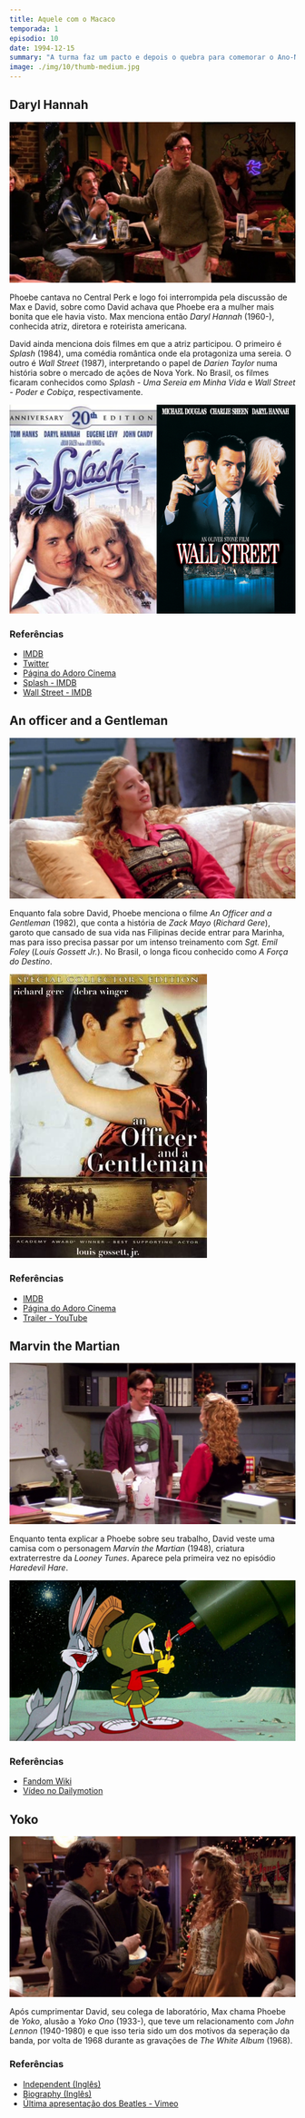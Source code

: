 ```yaml
---
title: Aquele com o Macaco
temporada: 1
episodio: 10
date: 1994-12-15
summary: "A turma faz um pacto e depois o quebra para comemorar o Ano-Novo sem os namorados. O solitário Ross ganha um colega de quarto: um macaco chamado Marcel."
image: ./img/10/thumb-medium.jpg
---
```


## Daryl Hannah

![Daryl Hannah](./img/10/daryl-hannah.png)

<cena>
  <david
    original="- I was just saying to my friend, you were the most beautiful woman I'd ever seen. And you said Daryl Hannah..."
    traducao="- Estava dizendo que acho você a mulher mais linda que já vi. Ele disse que achava Daryl Hannah..."
  />
  <max
    original="- Daryl Hannah."
    traducao="- Daryl Hannah."
  />
</cena>

Phoebe cantava no Central Perk e logo foi interrompida pela discussão de Max e
David, sobre como David achava que Phoebe era a mulher mais bonita que ele havia
visto. Max menciona então *Daryl Hannah* (1960-), conhecida atriz, diretora e
roteirista americana.

David ainda menciona dois filmes em que a atriz participou. O primeiro é *Splash*
(1984), uma comédia romântica onde ela protagoniza uma sereia. O outro é
*Wall Street* (1987), interpretando o papel de *Darien Taylor* numa história
sobre o mercado de ações de Nova York. No Brasil, os filmes ficaram conhecidos
como *Splash - Uma Sereia em Minha Vida* e *Wall Street - Poder e Cobiça*,
respectivamente.

![Splash e Wall Street - Posters](./img/10/splash-wall-street-posters.jpg)

### Referências

- [IMDB](https://www.imdb.com/name/nm0000435/?ref_=tt_ov_st_sm)
- [Twitter](https://twitter.com/dhlovelife)
- [Página do Adoro Cinema](http://www.adorocinema.com/personalidades/personalidade-8093/)
- [Splash - IMDB](https://www.imdb.com/title/tt0088161/?ref_=nv_sr_srsg_0)
- [Wall Street - IMDB](https://www.imdb.com/title/tt0094291/?ref_=tt_ch)

## An officer and a Gentleman

![An officer and a Gentleman](./img/10/an-officer-and-a-gentleman.png)

<cena>
  <phoebe
    original="- Did you ever see An Officer and a Gentleman?"
    traducao="- Viu A Força do Destino?"
  />
  <monica
    original="- Yeah."
    traducao="- Sim."
  />
  <phoebe
    original="- Well, he's kind of like the guy I went to see that with."
    traducao="- Ele parece o cara que viu o filme comigo."
  />
</cena>

Enquanto fala sobre David, Phoebe menciona o filme *An Officer and a Gentleman*
(1982), que conta a história de *Zack Mayo* (*Richard Gere*), garoto que cansado
de sua vida nas Filipinas decide entrar para Marinha, mas para isso precisa
passar por um intenso treinamento com *Sgt. Emil Foley* (*Louis Gossett Jr.*).
No Brasil, o longa ficou conhecido como *A Força do Destino*.

![An Officer and a Gentleman - Poster](./img/10/an-officer-and-a-gentleman-poster.jpg)

### Referências

- [IMDB](https://www.imdb.com/title/tt0084434/)
- [Página do Adoro Cinema](http://www.adorocinema.com/filmes/filme-28198/)
- [Trailer - YouTube](https://www.youtube.com/watch?v=6RGvQmslio0)

## Marvin the Martian

![Marvin the Martian](./img/10/marvin-the-martian.png)

Enquanto tenta explicar a Phoebe sobre seu trabalho, David veste uma camisa com
o personagem *Marvin the Martian* (1948), criatura extraterrestre da *Looney Tunes*.
Aparece pela primeira vez no episódio *Haredevil Hare*.

![Haredevil Hare](./img/10/haredevil-hare.jpg)

### Referências

- [Fandom Wiki](https://looneytunes.fandom.com/wiki/Marvin_the_Martian)
- [Vídeo no Dailymotion](https://www.dailymotion.com/video/x7sk3yr)

## Yoko

![Yoko](./img/10/yoko.png)

Após cumprimentar David, seu colega de laboratório, Max chama Phoebe de *Yoko*,
alusão a *Yoko Ono* (1933-), que teve um relacionamento com *John Lennon* (1940-1980)
e que isso teria sido um dos motivos da seperação da banda, por volta de 1968 durante
as gravações de *The White Album* (1968).

### Referências

- [Independent (Inglês)](https://www.independent.co.uk/arts-entertainment/music/features/the-beatles-split-break-up-john-lennon-yoko-ono-paul-mccartney-let-it-be-a9450096.html)
- [Biography (Inglês)](https://www.biography.com/news/did-yoko-ono-break-up-the-beatles)
- [Última apresentação dos Beatles - Vimeo](https://vimeo.com/347123980)
